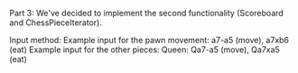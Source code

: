 


Part 3: We've decided to implement the second functionality (Scoreboard and ChessPieceIterator).

Input method:
Example input for the pawn movement: a7-a5 (move), a7xb6 (eat)
Example input for the other pieces: Queen: Qa7-a5 (move), Qa7xa5 (eat) 